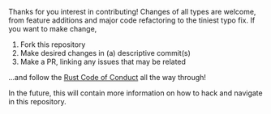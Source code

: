Thanks for you interest in contributing! Changes of all types are welcome, from feature additions and major code refactoring to the tiniest typo fix. If you want to make change,

1. Fork this repository
2. Make desired changes in (a) descriptive commit(s)
3. Make a PR, linking any issues that may be related

...and follow the [Rust Code of Conduct](https://www.rust-lang.org/policies/code-of-conduct) all the way through!

In the future, this will contain more information on how to hack and navigate in this repository.